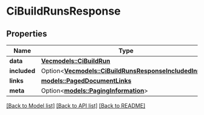 # CiBuildRunsResponse

## Properties

Name | Type | Description | Notes
------------ | ------------- | ------------- | -------------
**data** | [**Vec<models::CiBuildRun>**](CiBuildRun.md) |  | 
**included** | Option<[**Vec<models::CiBuildRunsResponseIncludedInner>**](CiBuildRunsResponse_included_inner.md)> |  | [optional]
**links** | [**models::PagedDocumentLinks**](PagedDocumentLinks.md) |  | 
**meta** | Option<[**models::PagingInformation**](PagingInformation.md)> |  | [optional]

[[Back to Model list]](../README.md#documentation-for-models) [[Back to API list]](../README.md#documentation-for-api-endpoints) [[Back to README]](../README.md)



